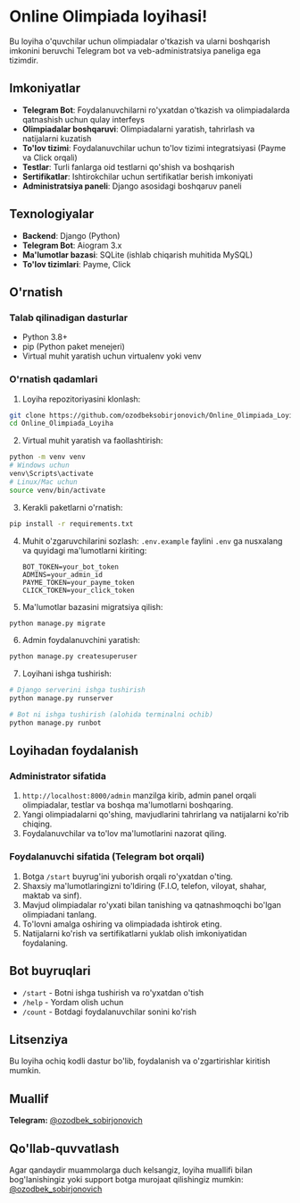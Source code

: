 # Online Olimpiada loyihasi!

Bu loyiha o'quvchilar uchun olimpiadalar o'tkazish va ularni boshqarish imkonini beruvchi Telegram bot va veb-administratsiya paneliga ega tizimdir.

## Imkoniyatlar

- **Telegram Bot**: Foydalanuvchilarni ro'yxatdan o'tkazish va olimpiadalarda qatnashish uchun qulay interfeys
- **Olimpiadalar boshqaruvi**: Olimpiadalarni yaratish, tahrirlash va natijalarni kuzatish
- **To'lov tizimi**: Foydalanuvchilar uchun to'lov tizimi integratsiyasi (Payme va Click orqali)
- **Testlar**: Turli fanlarga oid testlarni qo'shish va boshqarish
- **Sertifikatlar**: Ishtirokchilar uchun sertifikatlar berish imkoniyati
- **Administratsiya paneli**: Django asosidagi boshqaruv paneli

## Texnologiyalar

- **Backend**: Django (Python)
- **Telegram Bot**: Aiogram 3.x
- **Ma'lumotlar bazasi**: SQLite (ishlab chiqarish muhitida MySQL)
- **To'lov tizimlari**: Payme, Click

## O'rnatish

### Talab qilinadigan dasturlar
- Python 3.8+
- pip (Python paket menejeri)
- Virtual muhit yaratish uchun virtualenv yoki venv

### O'rnatish qadamlari

1. Loyiha repozitoriyasini klonlash:
```bash
git clone https://github.com/ozodbeksobirjonovich/Online_Olimpiada_Loyiha.git
cd Online_Olimpiada_Loyiha
```

2. Virtual muhit yaratish va faollashtirish:
```bash
python -m venv venv
# Windows uchun
venv\Scripts\activate
# Linux/Mac uchun
source venv/bin/activate
```

3. Kerakli paketlarni o'rnatish:
```bash
pip install -r requirements.txt
```

4. Muhit o'zgaruvchilarini sozlash:
   `.env.example` faylini `.env` ga nusxalang va quyidagi ma'lumotlarni kiriting:
   ```
   BOT_TOKEN=your_bot_token
   ADMINS=your_admin_id
   PAYME_TOKEN=your_payme_token
   CLICK_TOKEN=your_click_token
   ```

5. Ma'lumotlar bazasini migratsiya qilish:
```bash
python manage.py migrate
```

6. Admin foydalanuvchini yaratish:
```bash
python manage.py createsuperuser
```

7. Loyihani ishga tushirish:
```bash
# Django serverini ishga tushirish
python manage.py runserver

# Bot ni ishga tushirish (alohida terminalni ochib)
python manage.py runbot
```

## Loyihadan foydalanish

### Administrator sifatida
1. `http://localhost:8000/admin` manzilga kirib, admin panel orqali olimpiadalar, testlar va boshqa ma'lumotlarni boshqaring.
2. Yangi olimpiadalarni qo'shing, mavjudlarini tahrirlang va natijalarni ko'rib chiqing.
3. Foydalanuvchilar va to'lov ma'lumotlarini nazorat qiling.

### Foydalanuvchi sifatida (Telegram bot orqali)
1. Botga `/start` buyrug'ini yuborish orqali ro'yxatdan o'ting.
2. Shaxsiy ma'lumotlaringizni to'ldiring (F.I.O, telefon, viloyat, shahar, maktab va sinf).
3. Mavjud olimpiadalar ro'yxati bilan tanishing va qatnashmoqchi bo'lgan olimpiadani tanlang.
4. To'lovni amalga oshiring va olimpiadada ishtirok eting.
5. Natijalarni ko'rish va sertifikatlarni yuklab olish imkoniyatidan foydalaning.

## Bot buyruqlari

- `/start` - Botni ishga tushirish va ro'yxatdan o'tish
- `/help` - Yordam olish uchun
- `/count` - Botdagi foydalanuvchilar sonini ko'rish

## Litsenziya

Bu loyiha ochiq kodli dastur bo'lib, foydalanish va o'zgartirishlar kiritish mumkin.

## Muallif

**Telegram:** [@ozodbek_sobirjonovich](https://t.me/ozodbek_sobirjonovich)

## Qo'llab-quvvatlash

Agar qandaydir muammolarga duch kelsangiz, loyiha muallifi bilan bog'lanishingiz yoki support botga murojaat qilishingiz mumkin: [@ozodbek_sobirjonovich](https://t.me/ozodbek_sobirjonovich)